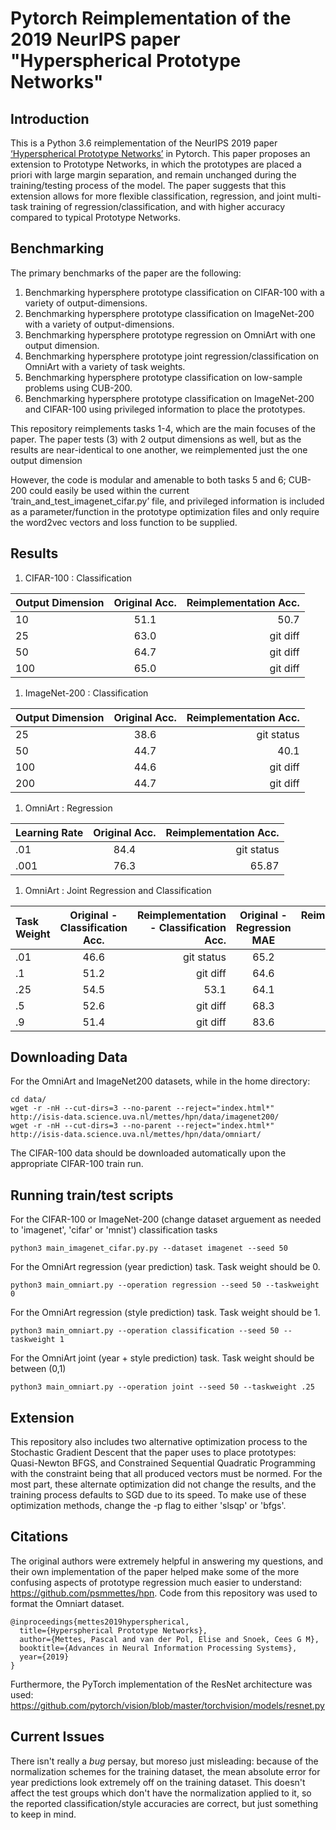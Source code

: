 # Pytorch Reimplementation of the 2019 NeurIPS paper "Hyperspherical Prototype Networks"

## Introduction
This is a Python 3.6 reimplementation of the NeurIPS 2019 paper [‘Hyperspherical Prototype Networks’](https://arxiv.org/abs/1901.10514) in Pytorch. This paper proposes an extension to Prototype Networks, in which the prototypes are placed a priori with large margin separation, and remain unchanged during the training/testing process of the model. The paper suggests that this extension allows for more flexible classification, regression, and joint multi-task training of regression/classification, and with higher accuracy compared to typical Prototype Networks. 


## Benchmarking
The primary benchmarks of the paper are the following: 
1.	Benchmarking hypersphere prototype classification on CIFAR-100 with a variety of output-dimensions. 
2.	Benchmarking hypersphere prototype classification on ImageNet-200 with a variety of output-dimensions. 
3.	Benchmarking hypersphere prototype regression on OmniArt with one output dimension. 
4.	Benchmarking hypersphere prototype joint regression/classification on OmniArt with a variety of task weights. 
5.	Benchmarking hypersphere prototype classification on low-sample problems using CUB-200.
6.	Benchmarking hypersphere prototype classification on ImageNet-200 and CIFAR-100 using privileged information to place the prototypes.

This repository reimplements tasks 1-4, which are the main focuses of the paper. The paper tests (3) with 2 output dimensions as well, but as the results are near-identical to one another, we reimplemented just the one output dimension

However, the code is modular and amenable to both tasks 5 and 6; CUB-200 could easily be used within the current ‘train_and_test_imagenet_cifar.py’ file, and privileged information is included as a parameter/function in the prototype optimization files and only require the word2vec vectors and loss function to be supplied. 

## Results
1. CIFAR-100 : Classification

| Output Dimension | Original Acc.| Reimplementation Acc.|
| :---         |     :---:      |          ---: |
| 10   | 51.1     | 50.7    |
| 25     | 63.0       | git diff      |
| 50     | 64.7       | git diff      |
| 100     | 65.0       | git diff      |

1. ImageNet-200 : Classification

| Output Dimension | Original Acc.| Reimplementation Acc.|
| :---         |     :---:      |          ---: |
| 25   | 38.6     | git status    |
| 50     | 44.7       | 40.1      |
| 100     | 44.6       | git diff      |
| 200     | 44.7       | git diff      |

1. OmniArt : Regression

| Learning Rate | Original Acc.| Reimplementation Acc.|
| :---         |     :---:      |          ---: |
| .01   | 84.4     | git status    |
| .001   | 76.3     | 65.87    |

1. OmniArt : Joint Regression and Classification

| Task Weight | Original - Classification Acc. | Reimplementation - Classification Acc.| Original - Regression MAE| Reimplementation - Regression MAE|
| :---         |     :---:      |          ---: |     :---:      |          ---: |
| .01   | 46.6     | git status    | 65.2     | git status    |
| .1     | 51.2       | git diff      | 64.6       | git diff      |
| .25     | 54.5       | 53.1      | 64.1       | 69.71      |
| .5     | 52.6       | git diff      | 68.3       | git diff      |
| .9     | 51.4       | git diff      | 83.6       | git diff      |

## Downloading Data
For the OmniArt and ImageNet200 datasets, while in the home directory:
```
cd data/
wget -r -nH --cut-dirs=3 --no-parent --reject="index.html*" http://isis-data.science.uva.nl/mettes/hpn/data/imagenet200/
wget -r -nH --cut-dirs=3 --no-parent --reject="index.html*" http://isis-data.science.uva.nl/mettes/hpn/data/omniart/
```
The CIFAR-100 data should be downloaded automatically upon the appropriate CIFAR-100 train run. 

## Running train/test scripts
For the CIFAR-100 or ImageNet-200 (change dataset arguement as needed to 'imagenet', 'cifar' or 'mnist') classification tasks
```
python3 main_imagenet_cifar.py.py --dataset imagenet --seed 50
```

For the OmniArt regression (year prediction) task. Task weight should be 0.
```
python3 main_omniart.py --operation regression --seed 50 --taskweight 0
```

For the OmniArt regression (style prediction) task. Task weight should be 1.
```
python3 main_omniart.py --operation classification --seed 50 --taskweight 1
```

For the OmniArt joint (year + style prediction) task. Task weight should be between (0,1)
```
python3 main_omniart.py --operation joint --seed 50 --taskweight .25
```


## Extension
This repository also includes two alternative optimization process to the Stochastic Gradient Descent that the paper uses to place prototypes: Quasi-Newton BFGS, and Constrained Sequential Quadratic Programming with the constraint being that all produced vectors must be normed. For the most part, these alternate optimization did not change the results, and the training process defaults to SGD due to its speed. To make use of these optimization methods, change the -p flag to either 'slsqp' or 'bfgs'.

## Citations 
The original authors were extremely helpful in answering my questions, and their own implementation of the paper helped make some of the more confusing aspects of prototype regression much easier to understand: https://github.com/psmmettes/hpn. Code from this repository was used to format the Omniart dataset. 
```
@inproceedings{mettes2019hyperspherical,
  title={Hyperspherical Prototype Networks},
  author={Mettes, Pascal and van der Pol, Elise and Snoek, Cees G M},
  booktitle={Advances in Neural Information Processing Systems},
  year={2019}
}
```
Furthermore, the PyTorch implementation of the ResNet architecture was used: https://github.com/pytorch/vision/blob/master/torchvision/models/resnet.py


## Current Issues 
There isn't really a *bug* persay, but moreso just misleading: because of the normalization schemes for the training dataset, the mean absolute error for year predictions look extremely off on the training dataset. This doesn't affect the test groups which don't have the normalization applied to it, so the reported classification/style accuracies are correct, but just something to keep in mind. 


